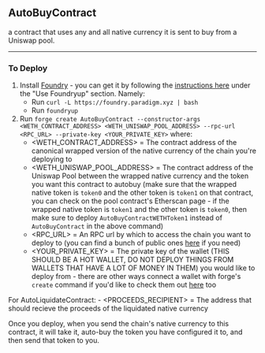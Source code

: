 ## AutoBuyContract

a contract that uses any and all native currency it is sent to buy from a Uniswap pool.

---

### To Deploy
1. Install [Foundry](https://book.getfoundry.sh/) - you can get it by following the [instructions here](https://book.getfoundry.sh/getting-started/installation) under the "Use Foundryup" section. Namely:
    - Run `curl -L https://foundry.paradigm.xyz | bash`
    - Run `foundryup`
2. Run `forge create AutoBuyContract --constructor-args <WETH_CONTRACT_ADDRESS> <WETH_UNISWAP_POOL_ADDRESS> --rpc-url <RPC_URL> --private-key <YOUR_PRIVATE_KEY>` where:
    - <WETH_CONTRACT_ADDRESS> = The contract address of the canonical wrapped version of the native currency of the chain you're deploying to
    - <WETH_UNISWAP_POOL_ADDRESS> = The contract address of the Uniswap Pool between the wrapped native currency and the token you want this contract to autobuy (make sure that the wrapped native token is `token0` and the other token is `token1` on that contract, you can check on the pool contract's Etherscan page - if the wrapped native token is `token1` and the other token is `token0`, then make sure to deploy `AutoBuyContractWETHToken1` instead of `AutoBuyContract` in the above command)
    - <RPC_URL> = An RPC url by which to access the chain you want to deploy to (you can find a bunch of public ones [here](https://github.com/jk-labs-inc/jokerace/tree/staging/packages/react-app-revamp/config/wagmi/custom-chains) if you need)
    - <YOUR_PRIVATE_KEY> = The private key of the wallet (THIS SHOULD BE A HOT WALLET, DO NOT DEPLOY THINGS FROM WALLETS THAT HAVE A LOT OF MONEY IN THEM) you would like to deploy from - there are other ways connect a wallet with forge's `create` command if you'd like to check them out [here](https://book.getfoundry.sh/reference/forge/forge-create) too

For AutoLiquidateContract:
    - <PROCEEDS_RECIPIENT> = The address that should recieve the proceeds of the liquidated native currency 

Once you deploy, when you send the chain's native currency to this contract, it will take it, auto-buy the token you have configured it to, and then send that token to you.
